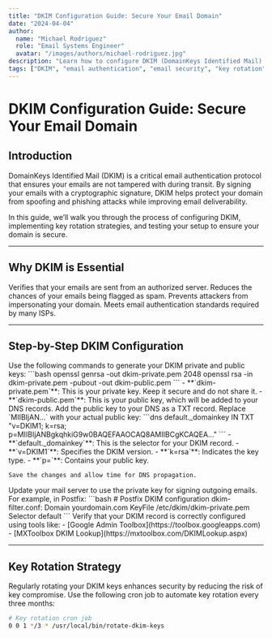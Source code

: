 ```yaml
---
title: "DKIM Configuration Guide: Secure Your Email Domain"
date: "2024-04-04"
author: 
  name: "Michael Rodriguez"
  role: "Email Systems Engineer"
  avatar: "/images/authors/michael-rodriguez.jpg"
description: "Learn how to configure DKIM (DomainKeys Identified Mail) to secure your email domain, prevent spoofing, and improve email deliverability. Includes key rotation strategies and step-by-step setup instructions."
tags: ["DKIM", "email authentication", "email security", "key rotation"]
---
```


# DKIM Configuration Guide: Secure Your Email Domain

## Introduction
DomainKeys Identified Mail (DKIM) is a critical email authentication protocol that ensures your emails are not tampered with during transit. By signing your emails with a cryptographic signature, DKIM helps protect your domain from spoofing and phishing attacks while improving email deliverability.

In this guide, we’ll walk you through the process of configuring DKIM, implementing key rotation strategies, and testing your setup to ensure your domain is secure.

---

## Why DKIM is Essential

<CardGroup cols={2}>
  <Card title="Email Authentication" icon="🔒">
    Verifies that your emails are sent from an authorized server.
  </Card>
  <Card title="Improved Deliverability" icon="📬">
    Reduces the chances of your emails being flagged as spam.
  </Card>
  <Card title="Spoofing Protection" icon="🛡️">
    Prevents attackers from impersonating your domain.
  </Card>
  <Card title="Compliance" icon="✅">
    Meets email authentication standards required by many ISPs.
  </Card>
</CardGroup>

---

## Step-by-Step DKIM Configuration

<Steps>
  <Step title="1. Generate DKIM Keys">
    Use the following commands to generate your DKIM private and public keys:
    ```bash
    openssl genrsa -out dkim-private.pem 2048
    openssl rsa -in dkim-private.pem -pubout -out dkim-public.pem
    ```
    - **`dkim-private.pem`**: This is your private key. Keep it secure and do not share it.
    - **`dkim-public.pem`**: This is your public key, which will be added to your DNS records.
  </Step>

  <Step title="2. Add the Public Key to Your DNS">
    Add the public key to your DNS as a TXT record. Replace `MIIBIjAN...` with your actual public key:
    ```dns
    default._domainkey IN TXT "v=DKIM1; k=rsa; p=MIIBIjANBgkqhkiG9w0BAQEFAAOCAQ8AMIIBCgKCAQEA..."
    ```
    - **`default._domainkey`**: This is the selector for your DKIM record.
    - **`v=DKIM1`**: Specifies the DKIM version.
    - **`k=rsa`**: Indicates the key type.
    - **`p=`**: Contains your public key.

    Save the changes and allow time for DNS propagation.
  </Step>

  <Step title="3. Configure Your Mail Server">
    Update your mail server to use the private key for signing outgoing emails. For example, in Postfix:
    ```bash
    # Postfix DKIM configuration
    dkim-filter.conf:
    Domain yourdomain.com
    KeyFile /etc/dkim/dkim-private.pem
    Selector default
    ```
  </Step>

  <Step title="4. Test Your DKIM Setup">
    Verify that your DKIM record is correctly configured using tools like:
    - [Google Admin Toolbox](https://toolbox.googleapps.com)
    - [MXToolbox DKIM Lookup](https://mxtoolbox.com/DKIMLookup.aspx)
  </Step>
</Steps>

---

## Key Rotation Strategy

Regularly rotating your DKIM keys enhances security by reducing the risk of key compromise. Use the following cron job to automate key rotation every three months:
```bash
# Key rotation cron job
0 0 1 */3 * /usr/local/bin/rotate-dkim-keys